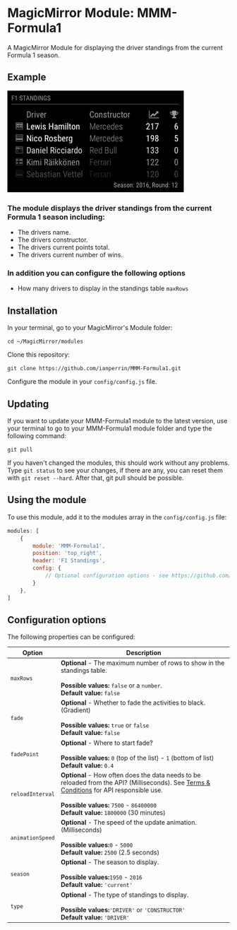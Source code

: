 # MagicMirror Module: MMM-Formula1
A MagicMirror Module for displaying the driver standings from the current Formula 1 season.

## Example

![](.github/example.png)

### The module displays the driver standings from the current Formula 1 season including:
* The drivers name.
* The drivers constructor.
* The drivers current points total.
* The drivers current number of wins.

### In addition you can configure the following options
* How many drivers to display in the standings table `maxRows`

## Installation

In your terminal, go to your MagicMirror's Module folder:
````
cd ~/MagicMirror/modules
````

Clone this repository:
````
git clone https://github.com/ianperrin/MMM-Formula1.git
````

Configure the module in your `config/config.js` file.

## Updating

If you want to update your MMM-Formula1 module to the latest version, use your terminal to go to your MMM-Formula1 module folder and type the following command:

````
git pull
```` 

If you haven't changed the modules, this should work without any problems. 
Type `git status` to see your changes, if there are any, you can reset them with `git reset --hard`. After that, git pull should be possible.

## Using the module

To use this module, add it to the modules array in the `config/config.js` file:
````javascript
modules: [
    {
        module: 'MMM-Formula1',
        position: 'top_right',
        header: 'F1 Standings',
        config: {
            // Optional configuration options - see https://github.com/ianperrin/MMM-Formula1#configuration-options
        }
    },
]
````

## Configuration options

The following properties can be configured:


<table width="100%">
    <!-- why, markdown... -->
    <thead>
        <tr>
            <th>Option</th>
            <th width="100%">Description</th>
        </tr>
    <thead>
    <tbody>
        <tr>
            <td><code>maxRows</code></td>
            <td><b>Optional</b> - The maximum number of rows to show in the standings table.<br>
                <br><b>Possible values:</b> <code>false</code> or a <code>number</code>.
                <br><b>Default value:</b> <code>false</code>
            </td>
        </tr>
        <tr>
            <td><code>fade</code></td>
            <td><b>Optional</b> - Whether to fade the activities to black. (Gradient)<br>
                <br><b>Possible values:</b> <code>true</code> or <code>false</code>
                <br><b>Default value:</b> <code>false</code>
            </td>
        </tr>
        <tr>
            <td><code>fadePoint</code></td>
            <td><b>Optional</b> - Where to start fade?<br>
                <br><b>Possible values:</b> <code>0</code> (top of the list) - <code>1</code> (bottom of list)
                <br><b>Default value:</b> <code>0.4</code>
            </td>
        </tr>
        <tr>
            <td><code>reloadInterval</code></td>
            <td><b>Optional</b> - How often does the data needs to be reloaded from the API? (Milliseconds). See <a href="http://ergast.com/mrd/terms/">Terms &amp; Conditions</a> for API responsible use.<br>
                <br><b>Possible values:</b> <code>7500</code> - <code>86400000</code>
                <br><b>Default value:</b> <code>1800000</code> (30 minutes)
            </td>
        </tr>
        <tr>
            <td><code>animationSpeed</code></td>
            <td><b>Optional</b> - The speed of the update animation. (Milliseconds)<br>
                <br><b>Possible values:</b><code>0</code> - <code>5000</code>
                <br><b>Default value:</b> <code>2500</code> (2.5 seconds)
            </td>
        </tr>
        <tr>
            <td><code>season</code></td>
            <td><b>Optional</b> - The season to display.<br>
                <br><b>Possible values:</b><code>1950</code> - <code>2016</code>
                <br><b>Default value:</b> <code>'current'</code>
            </td>
        </tr>
        <tr>
            <td><code>type</code></td>
            <td><b>Optional</b> - The type of standings to display.<br>
                <br><b>Possible values:</b><code>'DRIVER'</code> or <code>'CONSTRUCTOR'</code>
                <br><b>Default value:</b> <code>'DRIVER'</code>
            </td>
        </tr>
    </tbody>
</table>
